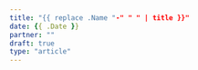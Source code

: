 ```yaml
---
title: "{{ replace .Name "-" " " | title }}"
date: {{ .Date }}
partner: ""
draft: true
type: "article"
---
```

